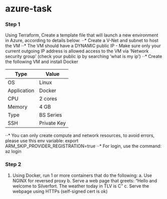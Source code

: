 # azure-task

### Step 1
Using Terraform, Create a template file that will launch a new environment in Azure, according to details below:
⋅⋅*	Create a V-Net  and subnet to host the VM
⋅⋅*	The VM should have a DYNAMIC public IP - Make sure only your current outgoing IP address is allowed access to the VM via ‘Network security group’ (check your public ip by searching ‘what is my ip’)
⋅⋅*	Create the following VM and install Docker
    					
| Type | Value |
| --- | --- |
| OS | Linux |
| Application | Docker |
| CPU | 2 cores |
| Memory | 4 GB |
| Type | BS Series |
| SSH | Private Key |

⋅⋅*	You can only create compute and network resources, to avoid errors, please use this env variable:
export ARM_SKIP_PROVIDER_REGISTRATION=true
⋅⋅*	For login, use the command: az login


### Step 2
1.	Using Docker, run 1 or more containers that do the following:
a.	Use NGINX for reversed proxy
b.	Serve a web page that greets: 
“Hello <Client IP> and welcome to Silverfort. The weather today in TLV is <Celsius> C”
c.	Serve the webpage using HTTPs (self-signed cert is ok)
